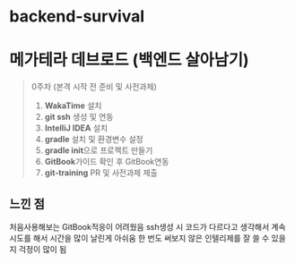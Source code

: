 # backend-survival

# 메가테라 데브로드 (백엔드 살아남기)
> 0주차 (본격 시작 전 준비 및 사전과제)
> 1. **WakaTime** 설치 
> 2. **git ssh** 생성 및 연동 
> 3. **IntelliJ IDEA** 설치 
> 4. **gradle** 설치 및 환경변수 설정
> 5. **gradle init**으로 프로젝트 만들기 
> 6. **GitBook**가이드 확인 후 GitBook연동
> 7. **git-training** PR 및 사전과제 제출

## 느낀 점
처음사용해보는 GitBook적응이 어려웠음
ssh생성 시 코드가 다르다고 생각해서 계속 시도를 해서 시간을 많이 날린게 아쉬움 
한 번도 써보지 않은 인텔리제를 잘 쓸 수 있을지 걱정이 많이 됨  